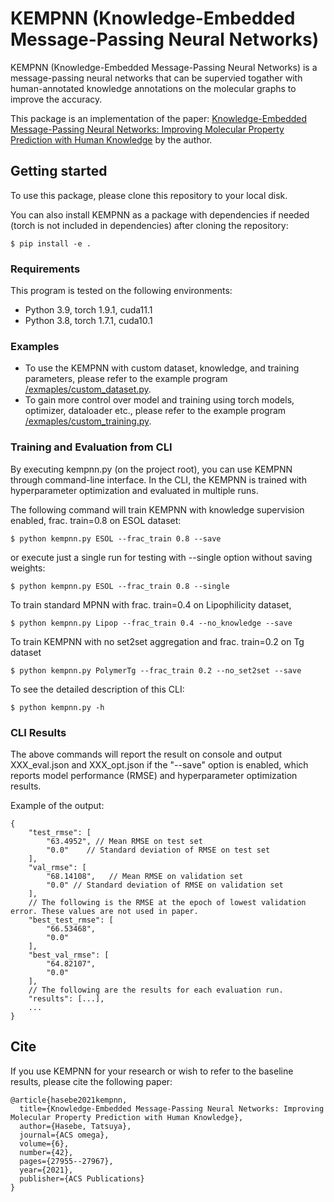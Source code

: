 # KEMPNN (Knowledge-Embedded Message-Passing Neural Networks)

KEMPNN (Knowledge-Embedded Message-Passing Neural Networks) is a message-passing neural networks that
can be supervied togather with human-annotated knowledge annotations on the molecular graphs to improve the accuracy.

This package is an implementation of the paper: [Knowledge-Embedded Message-Passing Neural Networks: Improving Molecular Property Prediction with Human Knowledge](https://doi.org/10.1021/acsomega.1c03839) by the author.


## Getting started

To use this package, please clone this repository to your local disk.

You can also install KEMPNN as a package with dependencies if needed (torch is not included in dependencies) 
after cloning the repository:

    $ pip install -e .

### Requirements
This program is tested on the following environments:

* Python 3.9, torch 1.9.1, cuda11.1
* Python 3.8, torch 1.7.1, cuda10.1


### Examples

* To use the KEMPNN with custom dataset, knowledge, and training parameters, please refer to the example program [/exmaples/custom_dataset.py](/exmaples/custom_dataset.py).
* To gain more control over model and training using torch models, optimizer, dataloader etc., please refer to the example program [/exmaples/custom_training.py](/exmaples/custom_training.py).

### Training and Evaluation from CLI

By executing kempnn.py (on the project root), you can use KEMPNN through command-line interface.
In the CLI, the KEMPNN is trained with hyperparameter optimization and evaluated in multiple runs.

The following command will train KEMPNN with knowledge supervision enabled, frac. train=0.8 on ESOL dataset:

    $ python kempnn.py ESOL --frac_train 0.8 --save

or execute just a single run for testing with --single option without saving weights:

    $ python kempnn.py ESOL --frac_train 0.8 --single

To train standard MPNN with frac. train=0.4 on Lipophilicity dataset,

    $ python kempnn.py Lipop --frac_train 0.4 --no_knowledge --save

To train KEMPNN with no set2set aggregation and frac. train=0.2 on Tg dataset

    $ python kempnn.py PolymerTg --frac_train 0.2 --no_set2set --save

To see the detailed description of this CLI:

    $ python kempnn.py -h


### CLI Results

The above commands will report the result on console and
output XXX_eval.json and XXX_opt.json if the "--save" option is enabled,
which reports model performance (RMSE) and hyperparameter optimization results.

Example of the output:

    {
        "test_rmse": [
            "63.4952", // Mean RMSE on test set
            "0.0"    // Standard deviation of RMSE on test set
        ],
        "val_rmse": [
            "68.14108",   // Mean RMSE on validation set
            "0.0" // Standard deviation of RMSE on validation set
        ],
        // The following is the RMSE at the epoch of lowest validation error. These values are not used in paper.
        "best_test_rmse": [
            "66.53468",
            "0.0"
        ],
        "best_val_rmse": [
            "64.82107",
            "0.0"
        ],
        // The following are the results for each evaluation run.
        "results": [...],
        ...
    }



## Cite

If you use KEMPNN for your research or wish to refer to the baseline results, please cite the following paper:

    @article{hasebe2021kempnn,
      title={Knowledge-Embedded Message-Passing Neural Networks: Improving Molecular Property Prediction with Human Knowledge},
      author={Hasebe, Tatsuya},
      journal={ACS omega},
      volume={6},
      number={42},
      pages={27955--27967},
      year={2021},
      publisher={ACS Publications}
    }
